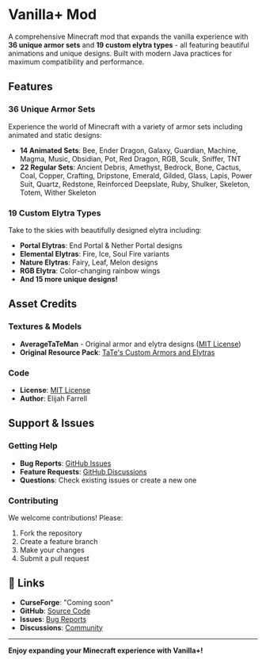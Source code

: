 # Vanilla+ Mod

A comprehensive Minecraft mod that expands the vanilla experience with **36 unique armor sets** and **19 custom elytra types** - all featuring beautiful animations and unique designs. Built with modern Java practices for maximum compatibility and performance.

## Features

### **36 Unique Armor Sets**
Experience the world of Minecraft with a variety of armor sets including animated and static designs:
- **14 Animated Sets**: Bee, Ender Dragon, Galaxy, Guardian, Machine, Magma, Music, Obsidian, Pot, Red Dragon, RGB, Sculk, Sniffer, TNT
- **22 Regular Sets**: Ancient Debris, Amethyst, Bedrock, Bone, Cactus, Coal, Copper, Crafting, Dripstone, Emerald, Gilded, Glass, Lapis, Power Suit, Quartz, Redstone, Reinforced Deepslate, Ruby, Shulker, Skeleton, Totem, Wither Skeleton

### **19 Custom Elytra Types**
Take to the skies with beautifully designed elytra including:
- **Portal Elytras**: End Portal & Nether Portal designs
- **Elemental Elytras**: Fire, Ice, Soul Fire variants
- **Nature Elytras**: Fairy, Leaf, Melon designs
- **RGB Elytra**: Color-changing rainbow wings
- **And 15 more unique designs!**

## Asset Credits

### Textures & Models
- **AverageTaTeMan** - Original armor and elytra designs ([MIT License](src/main/resources/assets/vanillaplus/textures/averagetateman/LICENSE))
- **Original Resource Pack**: [TaTe's Custom Armors and Elytras](https://modrinth.com/resourcepack/tates-custom-armors-and-elytras)

### Code
- **License**: [MIT License](LICENSE)
- **Author**: Elijah Farrell

## Support & Issues

### Getting Help
- **Bug Reports**: [GitHub Issues](https://github.com/elijah-farrell/vanillaplus/issues)
- **Feature Requests**: [GitHub Discussions](https://github.com/elijah-farrell/vanillaplus/discussions)
- **Questions**: Check existing issues or create a new one

### Contributing
We welcome contributions! Please:
1. Fork the repository
2. Create a feature branch
3. Make your changes
4. Submit a pull request



## 🔗 Links

- **CurseForge**: "Coming soon"
- **GitHub**: [Source Code](https://github.com/elijah-farrell/vanillaplus)
- **Issues**: [Bug Reports](https://github.com/elijah-farrell/vanillaplus/issues)
- **Discussions**: [Community](https://github.com/elijah-farrell/vanillaplus/discussions)

---

**Enjoy expanding your Minecraft experience with Vanilla+!**
